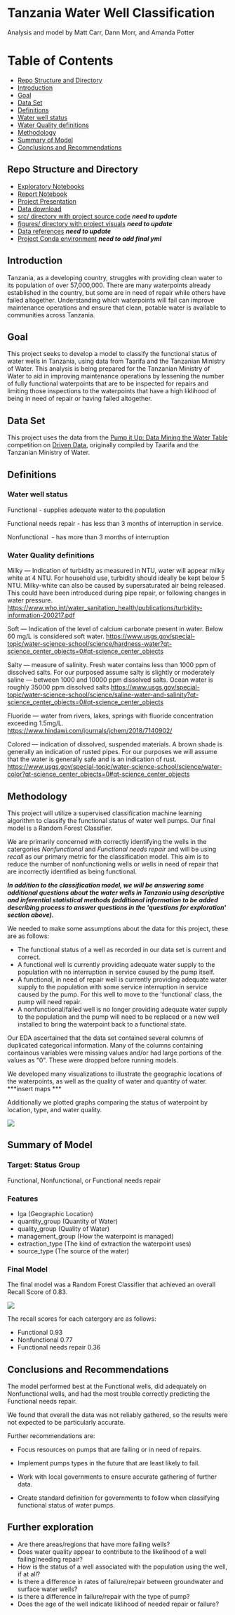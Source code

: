# Tanzania Water Well Classification

Analysis and model by Matt Carr, Dann Morr, and Amanda Potter


# Table of Contents
- [Repo Structure and Directory](#Repo-Structure-and-Directory)
- [Introduction](#Introduction)
- [Goal](#Goal)
- [Data Set](#Data-Set)
- [Definitions](#Definitions)
 - [Water well status](#Water-well-status)
 - [Water Quality definitions](#Water-Quality-definitions)
- [Methodology](#Methodology)
- [Summary of Model](#Summary-of-Model)
- [Conclusions and Recommendations](#Conclusions-and-Recommendations)
    

## Repo Structure and Directory
- [Exploratory Notebooks](https://github.com/mattcarr17/mod_3_flatiron_project/tree/master/notebooks/exploratory)
- [Report Notebook](https://github.com/mattcarr17/mod_3_flatiron_project/tree/master/notebooks/report)
- [Project Presentation](https://github.com/mattcarr17/mod_3_flatiron_project/blob/master/reports/Presentation.pdf)
- [Data download](https://github.com/mattcarr17/mod_3_flatiron_project/tree/master/data)
- [src/ directory with project source code](https://github.com/mattcarr17/mod_3_flatiron_project/tree/master/src) ***need to update***
- [figures/ directory with project visuals](https://github.com/mattcarr17/mod_3_flatiron_project/tree/master/reports/figures) ***need to update***
- [Data references](https://github.com/mattcarr17/mod_3_flatiron_project/tree/master/references) ***need to update***
- [Project Conda environment](https://github.com/mattcarr17/mod_3_flatiron_project/blob/master/environment.yml) ***need to add final yml***

## Introduction
Tanzania, as a developing country, struggles with providing clean water to its population of over 57,000,000. There are many waterpoints already established in the country, but some are in need of repair while others have failed altogether.  Understanding which waterpoints will fail can improve maintenance operations and ensure that clean, potable water is available to communities across Tanzania.

## Goal
This project seeks to develop a model to classify the functional status of water wells in Tanzania, using data from Taarifa and the Tanzanian Ministry of Water.  This analysis is being prepared for the Tanzanian Ministry of Water to aid in improving maintenance operations by lessening the number of fully functional waterpoints that are to be inspected for repairs and limiting those inspections to the waterpoints that have a high liklihood of being in need of repair or having failed altogether.  

## Data Set
This project uses the data from the [Pump it Up: Data Mining the Water Table](https://www.drivendata.org/competitions/7/pump-it-up-data-mining-the-water-table/page/23/) competition on [Driven Data](https://www.drivendata.org/), originally compiled by Taarifa and the Tanzanian Ministry of Water.


## Definitions
### Water well status
Functional - supplies adequate water to the population

Functional needs repair - has less than 3 months of interruption in service.

Nonfunctional  - has more than 3 months of interruption

### Water Quality definitions
Milky — Indication of turbidity as measured in NTU, water will appear milky white at 4 NTU. For household use, turbidity should ideally be kept below 5 NTU. Milky-white can also be caused by supersaturated air being released. This could have been introduced during pipe repair, or following changes in water pressure.
https://www.who.int/water_sanitation_health/publications/turbidity-information-200217.pdf

Soft — Indication of the level of calcium carbonate present in water. Below 60 mg/L is considered soft water.
https://www.usgs.gov/special-topic/water-science-school/science/hardness-water?qt-science_center_objects=0#qt-science_center_objects

Salty — measure of salinity. Fresh water contains less than 1000 ppm of dissolved salts. For our purposed assume salty is slightly or moderately saline — between 1000 and 10000 ppm dissolved salts. Ocean water is roughly 35000 ppm dissolved salts
https://www.usgs.gov/special-topic/water-science-school/science/saline-water-and-salinity?qt-science_center_objects=0#qt-science_center_objects

Fluoride — water from rivers, lakes, springs with fluoride concentration exceeding 1.5mg/L. https://www.hindawi.com/journals/jchem/2018/7140902/

Colored — indication of dissolved, suspended materials. A brown shade is generally an indication of rusted pipes. For our purposes we will assume that the water is generally safe and is an indication of rust.
https://www.usgs.gov/special-topic/water-science-school/science/water-color?qt-science_center_objects=0#qt-science_center_objects

    
## Methodology
This project will utilize a supervised classification machine learning algorithm to classify the functional status of water well pumps.
Our final model is a Random Forest Classifier.
    
We are primarily concerned with correctly identifying the wells in the catergories *Nonfunctional* and *Functional needs repair* and will be using *recall* as our primary metric for the classification model.  This aim is to reduce the number of nonfunctioning wells or wells in need of repair that are incorrectly identified as being functional. 

***In addition to the classification model, we will be answering some additional questions about the water wells in Tanzania using descriptive and inferential statistical methods (additional information to be added describing process to answer questions in the 'questions for exploration' section above).***
    
We needed to make some assumptions about the data for this project, these are as follows:
- The functional status of a well as recorded in our data set is current and correct.
- A functional well is currently providing adequate water supply to the population with no interruption in service caused by the pump itself.
-  A functional, in need of repair well is currently providing adequate water supply to the population with some service interruption in service caused by the pump.  For this well to move to the 'functional' class, the pump will need repair.
- A nonfunctional/failed well is no longer providing adequate water supply to the population and the pump will need to be replaced or a new well installed to bring the waterpoint back to a functional state.

Our EDA ascertained that the data set contained several columns of duplicated categorical information. Many of the columns containing containous variables were missing values and/or had large portions of the values as "0". These were dropped before running models.

We developed many visualizations to illustrate the geographic locations of the waterpoints, as well as the quality of water and quantity of water. 
***insert maps ***

Additionally we plotted graphs comparing the status of waterpoint by location, type, and water quality.

![](./reports/figures/waterpoint_type_percentages.png)


## Summary of Model 

### Target: Status Group
Functional, Nonfunctional, or Functional needs repair

### Features
- lga (Geographic Location)
- quantity_group (Quantity of Water)
- quality_group (Quality of Water)
- management_group (How the waterpoint is managed)
- extraction_type (The kind of extraction the waterpoint uses)
- source_type (The source of the water)

### Final Model
The final model was a Random Forest Classifier that achieved an overall Recall Score of  0.83.

![](./reports/figures/confusion_matrix.png)

The recall scores for each catergory are as follows:
- Functional  0.93
- Nonfunctional 0.77
- Functional needs repair 0.36

## Conclusions and Recommendations

The model performed best at the Functional wells, did adequately on Nonfunctional wells, and had the most trouble correctly predicting the Functional needs repair.

We found that overall the data was not reliably gathered, so the results were not expected to be particularly accurate.

Further recommendations are:

- Focus resources on pumps that are failing or in need of repairs.

- Implement pumps types in the future that are least likely to fail.

- Work with local governments to ensure accurate gathering of further data.

- Create standard definition for governments to follow when classifying functional status of water pumps.

    
## Further exploration 
- Are there areas/regions that have more failing wells?
- Does water quality appear to contribute to the likelihood of a well failing/needing repair?
- How is the status of a well associated with the population using the well, if at all?
- Is there a difference in rates of failure/repair between groundwater and surface water wells?
- is there a difference in failure/repair with the type of pump?
- Does the age of the well indicate liklihood of needed repair or failure?
        
        

